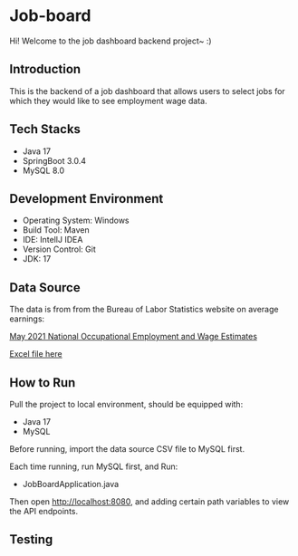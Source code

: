 # Job-board

Hi! Welcome to the job dashboard backend project~ :)

## Introduction
This is the backend of a job dashboard that allows users to select jobs for which they would like to see employment wage data.

## Tech Stacks
- Java 17
- SpringBoot 3.0.4
- MySQL 8.0

## Development Environment
- Operating System: Windows
- Build Tool: Maven
- IDE: IntellJ IDEA
- Version Control: Git
- JDK: 17

## Data Source
The data is from from the Bureau of Labor Statistics website on average earnings:

[May 2021 National Occupational Employment and Wage Estimates](https://www.bls.gov/oes/current/oes_nat.htm#00-0000)

[Excel file here](https://www.bls.gov/oes/special.requests/oesm21nat.zip)


## How to Run
Pull the project to local environment, should be equipped with:
- Java 17
- MySQL

Before running, import the data source CSV file to MySQL first.

Each time running, run MySQL first, and Run:
- JobBoardApplication.java

Then open [http://localhost:8080](http://localhost:8080), and adding certain path variables to view the API endpoints.

## Testing
